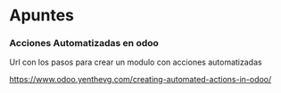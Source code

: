 # Apuntes

### Acciones Automatizadas en odoo

Url con los pasos para crear un modulo con acciones automatizadas

https://www.odoo.yenthevg.com/creating-automated-actions-in-odoo/
